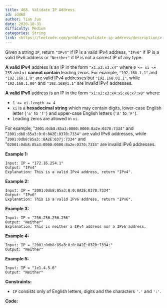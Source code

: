 ```yaml
---
title: 468. Validate IP Address
id: id468
author: Tian Jun
date: 2020-10-31
difficulty: Medium
categories: String
link: <https://leetcode.com/problems/validate-ip-address/description/>
---
```


Given a string `IP`, return `"IPv4"` if IP is a valid IPv4 address, `"IPv6"`
if IP is a valid IPv6 address or `"Neither"` if IP is not a correct IP of any
type.

**A valid IPv4** address is an IP in the form `"x1.x2.x3.x4"` where `0 <= xi
<= 255` and `xi` **cannot contain** leading zeros. For example,
`"192.168.1.1"` and `"192.168.1.0"` are valid IPv4 addresses but
`"192.168.01.1"`, while `"192.168.1.00"` and `"192.168@1.1"` are invalid IPv4
addresses.

**A valid IPv6** address is an IP in the form `"x1:x2:x3:x4:x5:x6:x7:x8"`
where:

  * `1 <= xi.length <= 4`
  * `xi` is a  **hexadecimal string** which may contain digits, lower-case English letter (`'a'` to `'f'`) and upper-case English letters (`'A'` to `'F'`).
  * Leading zeros are allowed in `xi`.

For example, "`2001:0db8:85a3:0000:0000:8a2e:0370:7334"` and
"`2001:db8:85a3:0:0:8A2E:0370:7334"` are valid IPv6 addresses, while
"`2001:0db8:85a3::8A2E:037j:7334"` and
"`02001:0db8:85a3:0000:0000:8a2e:0370:7334"` are invalid IPv6 addresses.



**Example 1:**
            
	Input: IP = "172.16.254.1"    
	Output: "IPv4"    
	Explanation: This is a valid IPv4 address, return "IPv4".    

**Example 2:**
            
	Input: IP = "2001:0db8:85a3:0:0:8A2E:0370:7334"    
	Output: "IPv6"    
	Explanation: This is a valid IPv6 address, return "IPv6".    

**Example 3:**
            
	Input: IP = "256.256.256.256"    
	Output: "Neither"    
	Explanation: This is neither a IPv4 address nor a IPv6 address.    

**Example 4:**
            
	Input: IP = "2001:0db8:85a3:0:0:8A2E:0370:7334:"    
	Output: "Neither"    

**Example 5:**
            
	Input: IP = "1e1.4.5.6"    
	Output: "Neither"    



**Constraints:**

  * `IP` consists only of English letters, digits and the characters `'.'` and `':'`.


**Code:**
